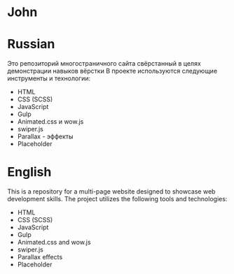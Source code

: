 # John

# Russian
Это репозиторий многостраничного сайта свёрстанный в целях демонстрации навыков вёрстки
В проекте используются следующие инструменты и технологии:
- HTML
- CSS (SCSS)
- JavaScript
- Gulp
- Animated.css и wow.js
- swiper.js
- Parallax - эффекты
- Placeholder

# English
This is a repository for a multi-page website designed to showcase web development skills.
The project utilizes the following tools and technologies:
- HTML
- CSS (SCSS)
- JavaScript
- Gulp
- Animated.css and wow.js
- swiper.js
- Parallax effects
- Placeholder